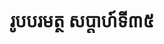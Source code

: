 ---
videoUrl : https://www.facebook.com/sophorn.ith.9/videos/2736895873239341/
category : aphidhamma-6
teacher : "អ៊ុំ សុជា"
title : "រូបបរមត្ថ សប្តាហ៍ទី៣៥"
venue : "វត្តសំពៅមាស"
recordedBy : "ឧបាសិកា Ith Sophorn"
layout : post
---